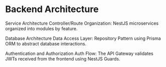 # Backend Architecture
Service Architecture
Controller/Route Organization: NestJS microservices organized into modules by feature.

Database Architecture
Data Access Layer: Repository Pattern using Prisma ORM to abstract database interactions.

Authentication and Authorization
Auth Flow: The API Gateway validates JWTs received from the frontend using NestJS Guards.
